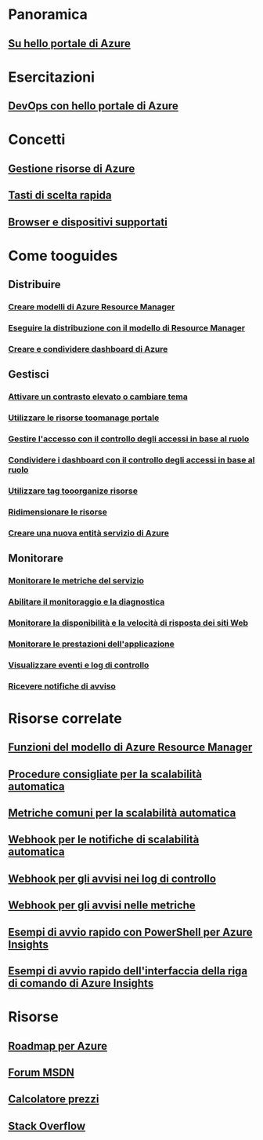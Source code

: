 # Panoramica
## [Su hello portale di Azure](../azure-portal-overview.md)
# Esercitazioni
## [DevOps con hello portale di Azure](tutorial-azureportal-devops.md)
# Concetti
## [Gestione risorse di Azure](../azure-resource-manager/resource-group-overview.md)
## [Tasti di scelta rapida](azure-portal-keyboard-shortcuts.md)
## [Browser e dispositivi supportati](../azure-preview-portal-supported-browsers-devices.md)
# Come tooguides
## Distribuire
### [Creare modelli di Azure Resource Manager](../azure-resource-manager/resource-group-authoring-templates.md)
### [Eseguire la distribuzione con il modello di Resource Manager](../azure-resource-manager/resource-group-template-deploy.md)
### [Creare e condividere dashboard di Azure](azure-portal-dashboards.md)
## Gestisci
### [Attivare un contrasto elevato o cambiare tema](azure-portal-change-theme-high-contrast.md)
### [Utilizzare le risorse toomanage portale](../azure-resource-manager/resource-group-portal.md)
### [Gestire l'accesso con il controllo degli accessi in base al ruolo](../active-directory/role-based-access-control-configure.md)
### [Condividere i dashboard con il controllo degli accessi in base al ruolo](azure-portal-dashboard-share-access.md)
### [Utilizzare tag tooorganize risorse](../azure-resource-manager/resource-group-using-tags.md)
### [Ridimensionare le risorse](../monitoring-and-diagnostics/insights-how-to-scale.md)
### [Creare una nuova entità servizio di Azure](../azure-resource-manager/resource-group-create-service-principal-portal.md)
## Monitorare
### [Monitorare le metriche del servizio](../monitoring-and-diagnostics/insights-how-to-customize-monitoring.md)
### [Abilitare il monitoraggio e la diagnostica](../monitoring-and-diagnostics/insights-how-to-use-diagnostics.md)
### [Monitorare la disponibilità e la velocità di risposta dei siti Web](../application-insights/app-insights-monitor-web-app-availability.md)
### [Monitorare le prestazioni dell'applicazione](../application-insights/app-insights-azure-web-apps.md)
### [Visualizzare eventi e log di controllo](../monitoring-and-diagnostics/insights-debugging-with-events.md)
### [Ricevere notifiche di avviso](../monitoring-and-diagnostics/insights-receive-alert-notifications.md)

# Risorse correlate
## [Funzioni del modello di Azure Resource Manager](../azure-resource-manager/resource-group-template-functions.md)
## [Procedure consigliate per la scalabilità automatica](../monitoring-and-diagnostics/insights-autoscale-best-practices.md)
## [Metriche comuni per la scalabilità automatica](../monitoring-and-diagnostics/insights-autoscale-common-metrics.md)
## [Webhook per le notifiche di scalabilità automatica](../monitoring-and-diagnostics/insights-autoscale-to-webhook-email.md)
## [Webhook per gli avvisi nei log di controllo](../monitoring-and-diagnostics/insights-auditlog-to-webhook-email.md)
## [Webhook per gli avvisi nelle metriche](../monitoring-and-diagnostics/insights-webhooks-alerts.md)
## [Esempi di avvio rapido con PowerShell per Azure Insights](../monitoring-and-diagnostics/insights-powershell-samples.md)
## [Esempi di avvio rapido dell'interfaccia della riga di comando di Azure Insights](../monitoring-and-diagnostics/insights-cli-samples.md)

# Risorse
## [Roadmap per Azure](https://azure.microsoft.com/roadmap/?category=monitoring-management)
## [Forum MSDN](https://social.msdn.microsoft.com/Forums/en-US/home?forum=windowsazuremanagement) 
## [Calcolatore prezzi](https://azure.microsoft.com/pricing/calculator/)
## [Stack Overflow](http://stackoverflow.com/questions/tagged/azure-management-portal)






